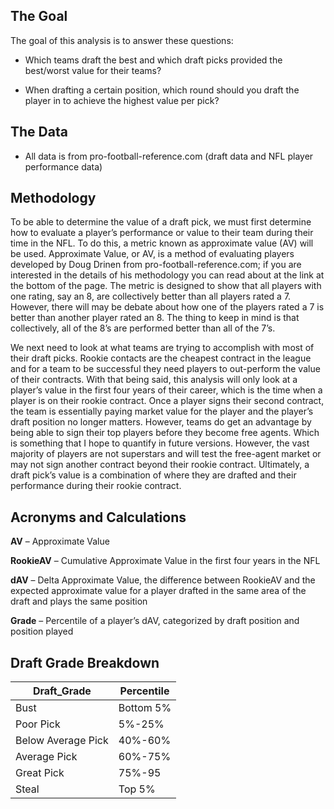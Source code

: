 ## The Goal
The goal of this analysis is to answer these questions:

* Which teams draft the best and which draft picks provided the best/worst value for their teams?

* When drafting a certain position, which round should you draft the player in to achieve the highest value per pick?

## The Data
* All data is from pro-football-reference.com (draft data and NFL player performance data)

## Methodology

To be able to determine the value of a draft pick, we must first determine how to evaluate a player’s performance or value to their team during their time in the NFL. To do this, a metric known as approximate value (AV) will be used. Approximate Value, or AV, is a method of evaluating players developed by Doug Drinen from pro-football-reference.com; if you are interested in the details of his methodology you can read about at the link at the bottom of the page. The metric is designed to show that all players with one rating, say an 8, are collectively better than all players rated a 7. However, there will may be debate about how one of the players rated a 7 is better than another player rated an 8. The thing to keep in mind is that collectively, all of the 8’s are performed better than all of the 7’s.

  
We next need to look at what teams are trying to accomplish with most of their draft picks. Rookie contacts are the cheapest contract in the league and for a team to be successful they need players to out-perform the value of their contracts. With that being said, this analysis will only look at a player’s value in the first four years of their career, which is the time when a player is on their rookie contract. Once a player signs their second contract, the team is essentially paying market value for the player and the player’s draft position no longer matters. However, teams do get an advantage by being able to sign their top players before they become free agents. Which is something that I hope to quantify in future versions. However, the vast majority of players are not superstars and will test the free-agent market or may not sign another contract beyond their rookie contract. Ultimately, a draft pick’s value is a combination of where they are drafted and their performance during their rookie contract.

## Acronyms and Calculations
**AV** – Approximate Value

**RookieAV** – Cumulative Approximate Value in the first four years in the NFL

**dAV** – Delta Approximate Value, the difference between RookieAV and the expected approximate value for a player drafted in the same area of the draft and plays the same position

**Grade** – Percentile of a player’s dAV, categorized by draft position and position played

## Draft Grade Breakdown

Draft_Grade  | Percentile 
------------- | ------------- 
Bust    |  Bottom 5%     
Poor Pick        |   5%-25%
Below Average Pick     |  40%-60%
Average Pick       |  60%-75%
Great Pick       |   75%-95
Steal     |  Top 5%



